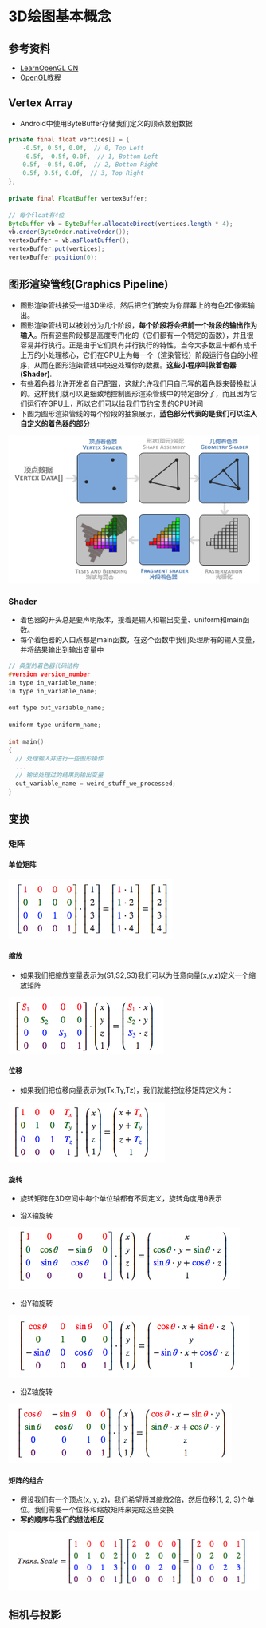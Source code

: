 # 3D绘图基本概念

## 参考资料

- [LearnOpenGL CN](https://learnopengl-cn.github.io/)
- [OpenGL教程](https://blog.csdn.net/junzia/article/list/3)

## Vertex Array

- Android中使用ByteBuffer存储我们定义的顶点数组数据

```java
private final float vertices[] = {
    -0.5f, 0.5f, 0.0f,  // 0, Top Left
    -0.5f, -0.5f, 0.0f,  // 1, Bottom Left
    0.5f, -0.5f, 0.0f,  // 2, Bottom Right
    0.5f, 0.5f, 0.0f,  // 3, Top Right
};

private final FloatBuffer vertexBuffer;

// 每个float有4位
ByteBuffer vb = ByteBuffer.allocateDirect(vertices.length * 4);
vb.order(ByteOrder.nativeOrder());
vertexBuffer = vb.asFloatBuffer();
vertexBuffer.put(vertices);
vertexBuffer.position(0);
```

## 图形渲染管线(Graphics Pipeline)

- 图形渲染管线接受一组3D坐标，然后把它们转变为你屏幕上的有色2D像素输出。
- 图形渲染管线可以被划分为几个阶段，**每个阶段将会把前一个阶段的输出作为输入**。所有这些阶段都是高度专门化的（它们都有一个特定的函数），并且很容易并行执行。正是由于它们具有并行执行的特性，当今大多数显卡都有成千上万的小处理核心，它们在GPU上为每一个（渲染管线）阶段运行各自的小程序，从而在图形渲染管线中快速处理你的数据。**这些小程序叫做着色器(Shader)**.
- 有些着色器允许开发者自己配置，这就允许我们用自己写的着色器来替换默认的。这样我们就可以更细致地控制图形渲染管线中的特定部分了，而且因为它们运行在GPU上，所以它们可以给我们节约宝贵的CPU时间
- 下图为图形渲染管线的每个阶段的抽象展示，**蓝色部分代表的是我们可以注入自定义的着色器的部分**

![Graphics Pipeline](../../image-resources/opengl/pipeline.png)

### Shader

- 着色器的开头总是要声明版本，接着是输入和输出变量、uniform和main函数。
- 每个着色器的入口点都是main函数，在这个函数中我们处理所有的输入变量，并将结果输出到输出变量中

```c
// 典型的着色器代码结构
#version version_number
in type in_variable_name;
in type in_variable_name;

out type out_variable_name;

uniform type uniform_name;

int main()
{
  // 处理输入并进行一些图形操作
  ...
  // 输出处理过的结果到输出变量
  out_variable_name = weird_stuff_we_processed;
}
```

## 变换

### 矩阵

#### 单位矩阵

![单位矩阵](../../image-resources/opengl/单位矩阵.png)

#### 缩放

- 如果我们把缩放变量表示为(S1,S2,S3)我们可以为任意向量(x,y,z)定义一个缩放矩阵

![缩放矩阵](../../image-resources/opengl/缩放矩阵.png)

#### 位移

- 如果我们把位移向量表示为(Tx,Ty,Tz)，我们就能把位移矩阵定义为：

![位移矩阵](../../image-resources/opengl/位移矩阵.png)

#### 旋转

- 旋转矩阵在3D空间中每个单位轴都有不同定义，旋转角度用θ表示

- 沿X轴旋转

![沿X轴旋转](../../image-resources/opengl/沿X轴旋转.png)

- 沿Y轴旋转

![沿Y轴旋转](../../image-resources/opengl/沿Y轴旋转.png)

- 沿Z轴旋转

![沿Z轴旋转](../../image-resources/opengl/沿Z轴旋转.png)

#### 矩阵的组合

- 假设我们有一个顶点(x, y, z)，我们希望将其缩放2倍，然后位移(1, 2, 3)个单位。我们需要一个位移和缩放矩阵来完成这些变换
- **写的顺序与我们的想法相反**

![矩阵组合](../../image-resources/opengl/矩阵组合.png)

## 相机与投影
